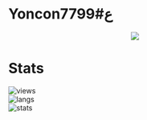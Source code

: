 # Yonconع#7799

<p align="center">
  <a href="https://www.instagram.com/yonconz/">
    <img src="https://prnt.sc/LP3C6YL5V2bk"/>
     </a>
</p>

# Stats
![views](https://komarev.com/ghpvc/?username=weloveyouduh&color=lightgrey) <br>
![langs](https://github-readme-stats.vercel.app/api/top-langs/?username=WeLoveYouDuh&layout=compact&theme=dark) </br>
![stats](https://github-readme-stats.vercel.app/api?username=WeLoveYouDuh&show_icons=true&theme=dark)
